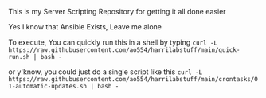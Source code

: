 This is my Server Scripting Repository for getting it all done easier

Yes I know that Ansible Exists, Leave me alone

To execute, You can quickly run this in a shell by typing ``curl -L https://raw.githubusercontent.com/ao554/harrilabstuff/main/quick-run.sh | bash -``

or y'know, you could just do a single script like this
``curl -L https://raw.githubusercontent.com/ao554/harrilabstuff/main/crontasks/01-automatic-updates.sh | bash -``